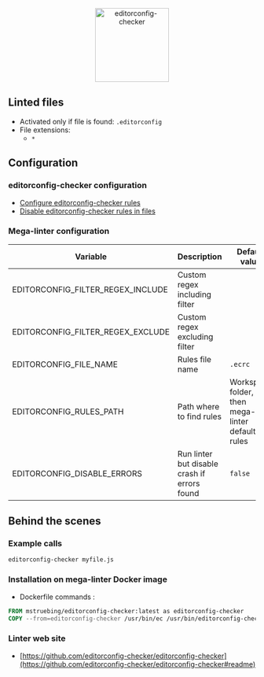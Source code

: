 <!-- markdownlint-disable MD033 MD041 -->
<!-- Generated by .automation/build.py, please do not update manually -->

<div align="center">
  <a href="https://github.com/editorconfig-checker/editorconfig-checker#readme" target="blank" title="Visit linter Web Site">
    <img src="https://raw.githubusercontent.com/editorconfig-checker/editorconfig-checker/master/docs/logo.png" alt="editorconfig-checker" height="150px">
  </a>
</div>

## Linted files

- Activated only if file is found: `.editorconfig`
- File extensions:
  - `*`

## Configuration

### editorconfig-checker configuration

- [Configure editorconfig-checker rules](https://github.com/editorconfig-checker/editorconfig-checker#configuration)
- [Disable editorconfig-checker rules in files](https://github.com/editorconfig-checker/editorconfig-checker#excluding)

### Mega-linter configuration

| Variable | Description | Default value |
| ----------------- | -------------- | -------------- |
| EDITORCONFIG_FILTER_REGEX_INCLUDE | Custom regex including filter |  |
| EDITORCONFIG_FILTER_REGEX_EXCLUDE | Custom regex excluding filter |  |
| EDITORCONFIG_FILE_NAME | Rules file name | `.ecrc` |
| EDITORCONFIG_RULES_PATH | Path where to find rules | Workspace folder, then mega-linter default rules |
| EDITORCONFIG_DISABLE_ERRORS | Run linter but disable crash if errors found | `false` |

## Behind the scenes

### Example calls

```shell
editorconfig-checker myfile.js
```


### Installation on mega-linter Docker image

- Dockerfile commands :
```dockerfile
FROM mstruebing/editorconfig-checker:latest as editorconfig-checker
COPY --from=editorconfig-checker /usr/bin/ec /usr/bin/editorconfig-checker
```


### Linter web site
- [https://github.com/editorconfig-checker/editorconfig-checker](https://github.com/editorconfig-checker/editorconfig-checker#readme)

